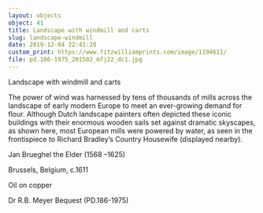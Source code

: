 ```yaml
---
layout: objects
object: 41
title: Landscape with windmill and carts
slug: landscape-windmill
date: 2019-12-04 22:41:20
custom_print: https://www.fitzwilliamprints.com/image/1194611/
file: pd.186-1975_201502_mfj22_dc1.jpg
---
```

Landscape with windmill and carts

The power of wind was harnessed by tens of thousands of mills across the landscape of  early modern Europe to meet an ever-growing demand for flour. Although Dutch landscape painters often depicted these iconic buildings with their enormous wooden sails set against dramatic skyscapes, as shown here, most European mills were powered by water, as seen in the frontispiece to Richard Bradley’s Country Housewife (displayed nearby).

Jan Brueghel the Elder (1568 –1625)  

Brussels, Belgium, c.1611

Oil on copper  

Dr R.B. Meyer Bequest (PD.186-1975)
